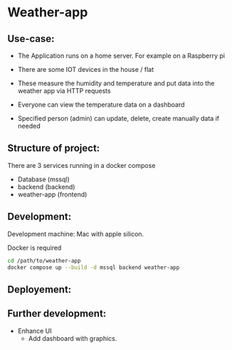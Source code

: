 # Weather-app

## Use-case: 

* The Application runs on a home server. For example on a Raspberry pi
* There are some IOT devices in the house / flat 
* These measure the humidity and temperature and put data into the weather app via HTTP requests

* Everyone can view the temperature data on a dashboard
* Specified person (admin) can update, delete, create manually data if needed


## Structure of project:
There are 3 services running in a docker compose
* Database (mssql)
* backend (backend)
* weather-app (frontend)

## Development:
Development machine: Mac with apple silicon.

Docker is required

```bash
cd /path/to/weather-app
docker compose up --build -d mssql backend weather-app
```

## Deployement:

## Further development:
* Enhance UI
    * Add dashboard with graphics. 
